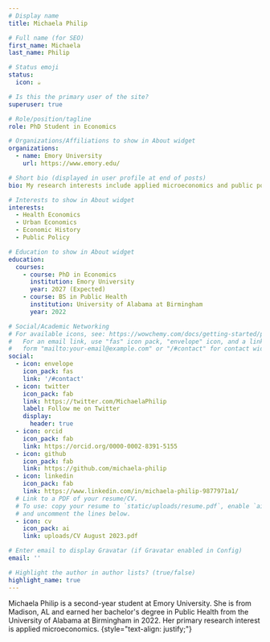 ```yaml
---
# Display name
title: Michaela Philip

# Full name (for SEO)
first_name: Michaela
last_name: Philip

# Status emoji
status:
  icon: ☕️

# Is this the primary user of the site?
superuser: true

# Role/position/tagline
role: PhD Student in Economics

# Organizations/Affiliations to show in About widget
organizations:
  - name: Emory University
    url: https://www.emory.edu/

# Short bio (displayed in user profile at end of posts)
bio: My research interests include applied microeconomics and public policy. 

# Interests to show in About widget
interests:
  - Health Economics
  - Urban Economics
  - Economic History
  - Public Policy

# Education to show in About widget
education:
  courses:
    - course: PhD in Economics
      institution: Emory University 
      year: 2027 (Expected)
    - course: BS in Public Health
      institution: University of Alabama at Birmingham
      year: 2022

# Social/Academic Networking
# For available icons, see: https://wowchemy.com/docs/getting-started/page-builder/#icons
#   For an email link, use "fas" icon pack, "envelope" icon, and a link in the
#   form "mailto:your-email@example.com" or "/#contact" for contact widget.
social:
  - icon: envelope
    icon_pack: fas
    link: '/#contact'
  - icon: twitter
    icon_pack: fab
    link: https://twitter.com/MichaelaPhilip
    label: Follow me on Twitter
    display:
      header: true
  - icon: orcid
    icon_pack: fab
    link: https://orcid.org/0000-0002-8391-5155
  - icon: github
    icon_pack: fab
    link: https://github.com/michaela-philip
  - icon: linkedin
    icon_pack: fab
    link: https://www.linkedin.com/in/michaela-philip-9877971a1/
  # Link to a PDF of your resume/CV.
  # To use: copy your resume to `static/uploads/resume.pdf`, enable `ai` icons in `params.yaml`,
  # and uncomment the lines below.
  - icon: cv
    icon_pack: ai
    link: uploads/CV August 2023.pdf

# Enter email to display Gravatar (if Gravatar enabled in Config)
email: ''

# Highlight the author in author lists? (true/false)
highlight_name: true
---
```


Michaela Philip is a second-year student at Emory University. She is from Madison, AL and earned her bachelor's degree in Public Health from the University of Alabama at Birmingham in 2022. Her primary research interest is applied microeconomics. 
{style="text-align: justify;"}
